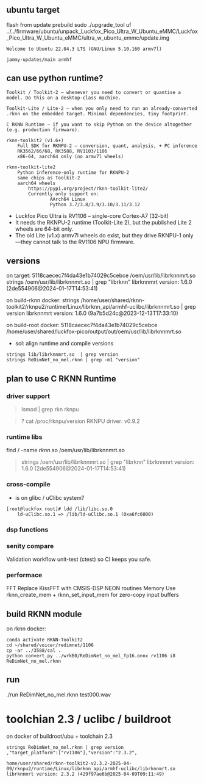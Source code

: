 


## ubuntu target

flash from update prebuild
 sudo ./upgrade_tool uf  ../../firmware/ubuntu/unpack_Luckfox_Pico_Ultra_W_Ubuntu_eMMC/Luckfox_Pico_Ultra_W_Ubuntu_eMMC/ultra_w_ubuntu_emmc/update.img

```
Welcome to Ubuntu 22.04.3 LTS (GNU/Linux 5.10.160 armv7l)

jammy-updates/main armhf 

```

## can use python runtime?

```
Toolkit / Toolkit-2 – whenever you need to convert or quantise a model. Do this on a desktop-class machine.

Toolkit-Lite / Lite-2 – when you only need to run an already-converted .rknn on the embedded target. Minimal dependencies, tiny footprint.

C RKNN Runtime – if you want to skip Python on the device altogether (e.g. production firmware).

```



```
rknn-toolkit2 (v1.6+)
    Full SDK for RKNPU-2 – conversion, quant, analysis, + PC inference
    RK3562/66/68, RK3588, RV1103/1106
    x86-64, aarch64 only (no armv7l wheels) 

rknn-toolkit-lite2
    Python inference-only runtime for RKNPU-2
    same chips as Toolkit-2
    aarch64 wheels
        https://pypi.org/project/rknn-toolkit-lite2/
        Currently only support on:
                AArch64 Linux
                Python 3.7/3.8/3.9/3.10/3.11/3.12

```

* Luckfox Pico Ultra is RV1106 – single-core Cortex-A7 (32-bit)
* It needs the RKNPU-2 runtime (Toolkit-Lite 2), but the published Lite 2 wheels are 64-bit only.
* The old Lite (v1.x) armv7l wheels do exist, but they drive RKNPU-1 only—they cannot talk to the RV1106 NPU firmware.



## versions

on target:
5118caecec7f4da43e1b74029c5cebce  /oem/usr/lib/librknnmrt.so
strings /oem/usr/lib/librknnmrt.so | grep "librknn"
librknnmrt version: 1.6.0 (2de554906@2024-01-17T14:53:41)

on build-rknn docker:
strings /home/user/shared/rknn-toolkit2/rknpu2/runtime/Linux/librknn_api/armhf-uclibc/librknnmrt.so | grep version
librknnmrt version: 1.6.0 (9a7b5d24c@2023-12-13T17:33:10)

on build-root docker:
5118caecec7f4da43e1b74029c5cebce  /home/user/shared/luckfox-pico/output/out/oem/usr/lib/librknnmrt.so

* sol: align runtime and compile versions

```
strings lib/librknnmrt.so  | grep version
strings ReDimNet_no_mel.rknn | grep -m1 "version"
```


## plan to use C RKNN Runtime

### driver support

> lsmod | grep rkn
rknpu   

>? cat /proc/rknpu/version 
RKNPU driver: v0.9.2


### runtime libs

find / -name *rknn*.so
/oem/usr/lib/librknnmrt.so

> strings /oem/usr/lib/librknnmrt.so | grep "librknn"
librknnmrt version: 1.6.0 (2de554906@2024-01-17T14:53:41)



### cross-compile

* is on glibc / uClibc system?

```
[root@luckfox root]# ldd /lib/libc.so.0 
	ld-uClibc.so.1 => /lib/ld-uClibc.so.1 (0xa6fc6000)
```



### dsp functions


### senity compare

Validation workflow
unit-test (ctest) so CI keeps you safe.

### performace

FFT	Replace KissFFT with CMSIS-DSP NEON routines
Memory	Use rknn_create_mem + rknn_set_input_mem for zero-copy input buffers 


## build RKNN module

on rknn docker:
    
    conda activate RKNN-Toolkit2
    cd ~/shared/voicer/redimnet/1106
    cp -ar ../3588/cal .
    python convert.py ../wrkB0/ReDimNet_no_mel_fp16.onnx rv1106 i8 ReDimNet_no_mel.rknn

## run

./run ReDimNet_no_mel.rknn  test000.wav


# toolchian 2.3 / uclibc / buildroot

on docker of buildroot/ubu + toolchain 2.3

```
strings ReDimNet_no_mel.rknn | grep version
,"target_platform":["rv1106"],"version":"2.3.2",

home/user/shared/rknn-toolkit2-v2.3.2-2025-04-09/rknpu2/runtime/Linux/librknn_api/armhf-uclibc/librknnmrt.so 
librknnmrt version: 2.3.2 (429f97ae6b@2025-04-09T09:11:49)
```

